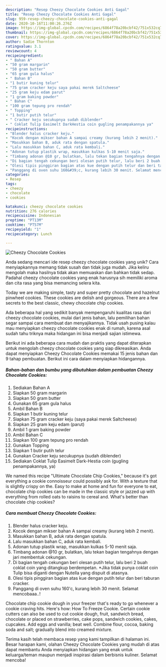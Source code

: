```yaml
---
description: "Resep Cheezy Chocolate Cookies Anti Gagal"
title: "Resep Cheezy Chocolate Cookies Anti Gagal"
slug: 959-resep-cheezy-chocolate-cookies-anti-gagal
date: 2020-10-16T11:00:26.276Z
image: https://img-global.cpcdn.com/recipes/6864f78a20bcbf42/751x532cq70/cheezy-chocolate-cookies-foto-resep-utama.jpg
thumbnail: https://img-global.cpcdn.com/recipes/6864f78a20bcbf42/751x532cq70/cheezy-chocolate-cookies-foto-resep-utama.jpg
cover: https://img-global.cpcdn.com/recipes/6864f78a20bcbf42/751x532cq70/cheezy-chocolate-cookies-foto-resep-utama.jpg
author: Sadie Thornton
ratingvalue: 3.1
reviewcount: 4
recipeingredient:
- " Bahan A"
- "50 gram margarin"
- "50 gram butter"
- "65 gram gula halus"
- " Bahan B"
- "1 butir kuning telur"
- "75 gram cracker keju saya pakai merek Saltcheese"
- "25 gram keju edam parut"
- "1 gram baking powder"
- " Bahan C"
- "100 gram tepung pro rendah"
- " Topping"
- "1 butir putih telur"
- " Cracker keju secukupnya sudah diblender"
- " Coklat Tulip Easimelt DarkHestia coin gugling penampakannya ya"
recipeinstructions:
- "Blender halus cracker keju."
- "Kocok dengan mikser bahan A sampai creamy (kurang lebih 2 menit)."
- "Masukkan bahan B, aduk rata dengan spatula."
- "Lalu masukkan bahan C, aduk rata kembali."
- "Adonan tutup plastik wrap, masukkan kulkas 5-10 menit saja."
- "Timbang adonan @10 gr, bulatkan, lalu tekan bagian tengahnya dengan jari membentuk cekungan."
- "Di bagian tengah cekungan beri olesan putih telur, lalu beri 2 buah coklat coin yang ditangkup berdempetan. *Jika tidak punya coklat coin Tulip bisa diganti dengan Nutella yang dispuit di atasnya."
- "Olesi tipis pinggiran bagian atas kue dengan putih telur dan beri taburan cracker."
- "Panggang di oven suhu 160&#39;c, kurang lebih 30 menit. Selamat mencobaaa..!"
categories:
- Resep
tags:
- cheezy
- chocolate
- cookies

katakunci: cheezy chocolate cookies 
nutrition: 276 calories
recipecuisine: Indonesian
preptime: "PT13M"
cooktime: "PT57M"
recipeyield: "1"
recipecategory: Lunch

---
```



![Cheezy Chocolate Cookies](https://img-global.cpcdn.com/recipes/6864f78a20bcbf42/751x532cq70/cheezy-chocolate-cookies-foto-resep-utama.jpg)

Anda sedang mencari ide resep cheezy chocolate cookies yang unik? Cara menyiapkannya memang tidak susah dan tidak juga mudah. Jika keliru mengolah maka hasilnya tidak akan memuaskan dan bahkan tidak sedap. Padahal cheezy chocolate cookies yang enak harusnya sih memiliki aroma dan cita rasa yang bisa memancing selera kita.

Today we are making simple, tasty and super pretty chocolate and hazelnut pinwheel cookies. These cookies are delish and gorgeous. There are a few secrets to the best classic, chewy chocolate chip cookies.

Ada beberapa hal yang sedikit banyak mempengaruhi kualitas rasa dari cheezy chocolate cookies, mulai dari jenis bahan, lalu pemilihan bahan segar sampai cara membuat dan menyajikannya. Tidak usah pusing kalau mau menyiapkan cheezy chocolate cookies enak di rumah, karena asal sudah tahu triknya maka hidangan ini bisa menjadi sajian istimewa.


Berikut ini ada beberapa cara mudah dan praktis yang dapat diterapkan untuk mengolah cheezy chocolate cookies yang siap dikreasikan. Anda dapat menyiapkan Cheezy Chocolate Cookies memakai 15 jenis bahan dan 9 tahap pembuatan. Berikut ini cara dalam menyiapkan hidangannya.

<!--inarticleads1-->

##### Bahan-bahan dan bumbu yang dibutuhkan dalam pembuatan Cheezy Chocolate Cookies:

1. Sediakan  Bahan A
1. Siapkan 50 gram margarin
1. Siapkan 50 gram butter
1. Gunakan 65 gram gula halus
1. Ambil  Bahan B
1. Siapkan 1 butir kuning telur
1. Siapkan 75 gram cracker keju (saya pakai merek Saltcheese)
1. Siapkan 25 gram keju edam (parut)
1. Ambil 1 gram baking powder
1. Ambil  Bahan C
1. Siapkan 100 gram tepung pro rendah
1. Gunakan  Topping
1. Siapkan 1 butir putih telur
1. Gunakan  Cracker keju secukupnya (sudah diblender)
1. Sediakan  Coklat Tulip Easimelt Dark-Hestia coin (gugling penampakannya, ya)


We named this recipe &#34;Ultimate Chocolate Chip Cookies,&#34; because it&#39;s got everything a cookie connoisseur could possibly ask for. With a texture that is slightly crispy on the. Easy to make at home and fun for everyone to eat, chocolate chip cookies can be made in the classic style or jazzed up with everything from rolled oats to raisins to cereal and. What&#39;s better than chocolate chip cookies? 

<!--inarticleads2-->

##### Cara membuat Cheezy Chocolate Cookies:

1. Blender halus cracker keju.
1. Kocok dengan mikser bahan A sampai creamy (kurang lebih 2 menit).
1. Masukkan bahan B, aduk rata dengan spatula.
1. Lalu masukkan bahan C, aduk rata kembali.
1. Adonan tutup plastik wrap, masukkan kulkas 5-10 menit saja.
1. Timbang adonan @10 gr, bulatkan, lalu tekan bagian tengahnya dengan jari membentuk cekungan.
1. Di bagian tengah cekungan beri olesan putih telur, lalu beri 2 buah coklat coin yang ditangkup berdempetan. *Jika tidak punya coklat coin Tulip bisa diganti dengan Nutella yang dispuit di atasnya.
1. Olesi tipis pinggiran bagian atas kue dengan putih telur dan beri taburan cracker.
1. Panggang di oven suhu 160&#39;c, kurang lebih 30 menit. Selamat mencobaaa..!


Chocolate chip cookie dough in your freezer that&#39;s ready to go whenever a cookie craving hits. Here&#39;s how: How To Freeze Cookie. Certain cookie cutters can also be used to cut cookie dough, fruit, sandwich bread, chocolate or placed on strawberries, cake pops, sandwich cookies, cakes, cupcakes. Add eggs and vanilla; beat well. Combine flour, cocoa, baking soda and salt; gradually blend into creamed mixture. 

Terima kasih telah membaca resep yang kami tampilkan di halaman ini. Besar harapan kami, olahan Cheezy Chocolate Cookies yang mudah di atas dapat membantu Anda menyiapkan hidangan yang enak untuk keluarga/teman maupun menjadi inspirasi dalam berbisnis kuliner. Selamat mencoba!
